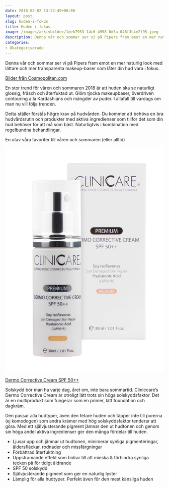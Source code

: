 ```yaml
---
date: 2018-02-02 13:22:49+00:00
layout: post
slug: huden-i-fokus
title: Huden i fokus
image: /images/arkivbilder/1deb7953-14c6-4958-8d5a-048f3b4e2f95.jpeg
description: Denna vår och sommar ser vi på Pipers fram emot en mer naturlig look med lättare och mer transparenta makeup-baser som låter din hud vara i fokus.
categories:
- Okategoriserade
---
```

Denna vår och sommar ser vi på Pipers fram emot en mer naturlig look med lättare och mer transparenta makeup-baser som låter din hud vara i fokus.

[Bilder från Cosmopolitan.com](http://www.cosmopolitan.com/uk/beauty-hair/beauty-trends/g12451844/spring-summer-2018-hair-makeup-trends/)

En stor trend för våren och sommaren 2018 är att huden ska se naturligt glossig, fräsch och återfuktad ut. Glöm tjocka makeupbaser, överdriven contouring a la Kardashians och mängder av puder. I allafall till vardags om man nu vill följa trenden.

Detta ställer förstås högre krav på hudvården. Du kommer att behöva en bra hudvårdsrutin och produkter med aktiva ingredienser som tillför det som din hud behöver för att må som bäst. Naturligtvis i kombination med regelbundna behandlingar.

En utav våra favoriter till våren och sommaren (eller alltid)

[![1DEB7953-14C6-4958-8D5A-048F3B4E2F95](/images/arkivbilder/1deb7953-14c6-4958-8d5a-048f3b4e2f95.jpeg?w=424)](https://skincity.se/sv/oilless-oil)


[Dermo Corrective Cream SPF 50++](http://mimass.se/produkt/premium-dermo-corrective-cream-spf-50-medium-30-ml/)


Solskydd bör man ha varje dag, året om, inte bara sommartid. Cliniccare’s Dermo Corrective Cream är otroligt lätt trots sin höga solskyddsfaktor. Det är en multiprodukt som fungerar som en primer, lätt foundation och dagkräm.

Den passar alla hudtyper, även den fetare huden och täpper inte till porerna (ej komodogen) som andra krämer med hög solskyddsfaktor tenderar att göra. Med ett självjusterande pigment jämnar den ut hudtonen och genom sin höga andel aktiva ingredienser ger den många fördelar till huden.

- Ljusar upp och jämnar ut hudtonen, minimerar synliga pigmenteringar, åldersfläckar, rodnader och missfärgningar
- Förbättrad återfuktning
- Uppstramande effekt som bidrar till att minska & förhindra synliga tecken på för tidigt åldrande
- SPF 50 solskydd
- Självjusterande pigment som ger en naturlig lyster
- Lämplig för alla hudtyper. Perfekt även för den mest känsliga huden
